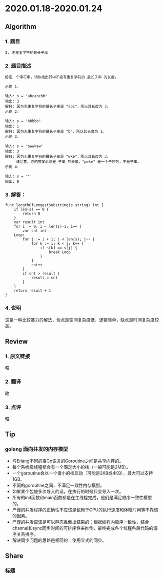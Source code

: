 # 2020.01.18-2020.01.24

## Algorithm
### 1. 题目
```
3. 无重复字符的最长子串
```
### 2. 题目描述
```
给定一个字符串，请你找出其中不含有重复字符的 最长子串 的长度。

示例 1:

输入: s = "abcabcbb"
输出: 3 
解释: 因为无重复字符的最长子串是 "abc"，所以其长度为 3。
示例 2:

输入: s = "bbbbb"
输出: 1
解释: 因为无重复字符的最长子串是 "b"，所以其长度为 1。
示例 3:

输入: s = "pwwkew"
输出: 3
解释: 因为无重复字符的最长子串是 "wke"，所以其长度为 3。
     请注意，你的答案必须是 子串 的长度，"pwke" 是一个子序列，不是子串。
示例 4:

输入: s = ""
输出: 0

```

### 3. 解答：
```golang
func lengthOfLongestSubstring(s string) int {
	if len(s) == 0 {
		return 0
	}
	var result int
	for i := 0; i < len(s)-1; i++ {
		var cnt int
	Loop:
		for j := i + 1; j < len(s); j++ {
			for k := i; k < j; k++ {
				if s[k] == s[j] {
					break Loop
				}
			}
			cnt++
		}
		if cnt > result {
			result = cnt
		}
	}
	return result + 1
}
```
### 4. 说明
这是一种比较暴力的解法，优点是空间复杂度低，逻辑简单，缺点是时间复杂度较高。

## Review
### 1. 原文链接
略

### 2. 翻译
略

### 3. 点评
略

## Tip
### golang 面向并发的内存模型
* 与Erlang不同的事Go语言的Goroutine之间是共享内存的。
* 每个系统级线程都会有一个固定大小的栈（一般可能是2MB）。
* 一个goroutine会以一个很小的栈启动（可能是2KB或4KB），最大可以支持1GB。
* 不同的goroutine之间，不满足一致性内存模型。
* 如果某个包被多次导入的话，在执行的时候只会导入一次。
* 所有的init函数和main函数都是在主线程完成，他们是满足顺序一致性模型的。
* 严谨的并发程序的正确性不应该是依赖于CPU的执行速度和休眠时间等不靠谱的因素。
* 严谨的并发应该是可以静态推倒出结果的：根据线程内顺序一致性，结合channel和sync同步时间的可排序性来推倒，最终完成各个线程各段代码的偏序关系排序。
* 解决同步问题的思路是相同的：使用显式的同步。


## Share
### 标题